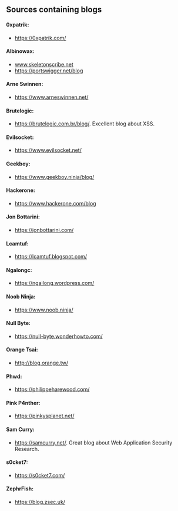 ## Sources containing blogs

#### 0xpatrik:
  * https://0xpatrik.com/

#### Albinowax:
  * www.skeletonscribe.net
  * https://portswigger.net/blog
  
#### Arne Swinnen:
  * https://www.arneswinnen.net/
  
#### Brutelogic:
  * https://brutelogic.com.br/blog/. Excellent blog about XSS.
  
#### Evilsocket:
  * https://www.evilsocket.net/
  
#### Geekboy:
  * https://www.geekboy.ninja/blog/
  
#### Hackerone:
  * https://www.hackerone.com/blog
  
#### Jon Bottarini:
  * https://jonbottarini.com/

#### Lcamtuf:
  * https://lcamtuf.blogspot.com/
  
#### Ngalongc:
  * https://ngailong.wordpress.com/
  
#### Noob Ninja:
  * https://www.noob.ninja/
  
#### Null Byte:
  * https://null-byte.wonderhowto.com/

#### Orange Tsai:
  * http://blog.orange.tw/

#### Phwd:
  * https://philippeharewood.com/

#### Pink P4nther:
  * https://pinkysplanet.net/
  
#### Sam Curry:
  * https://samcurry.net/. Great blog about Web Application Security Research.
  
#### s0cket7:
  * https://s0cket7.com/

#### ZephrFish:
  * https://blog.zsec.uk/
